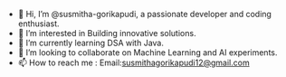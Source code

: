 - 👋 Hi, I’m @susmitha-gorikapudi, a passionate developer and coding enthusiast.
- 👀 I’m interested in Building innovative solutions.
- 🌱 I’m currently learning DSA with Java.
- 💞️ I’m looking to collaborate on Machine Learning and AI experiments.
- 📫 How to reach me : Email:susmithagorikapudi12@gmail.com

<!---
Susmitha-Gorikapudi/Susmitha-Gorikapudi is a ✨ special ✨ repository because its `README.md` (this file) appears on your GitHub profile.
You can click the Preview link to take a look at your changes.
--->
